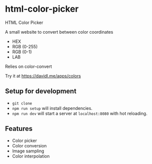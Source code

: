 # html-color-picker
HTML Color Picker

A small website to convert between color coordinates
* HEX
* RGB (0-255)
* RGB (0-1)
* LAB

Relies on color-convert

Try it at https://davidl.me/apps/colors

## Setup for development
* `git clone`
* `npm run setup` will install dependencies.
* `npm run dev` will start a server at `localhost:8080` with hot reloading.

## Features
* Color picker
* Color conversion
* Image sampling
* Color interpolation

<!-- ## TODO
* Add locking on click to image sampling
 * With multiple sampling points
* Ability to save colors (to local storage on browser)
 * Export colors to csv
* Ability to generate color palettes (similar to coolors)
 * Save and export as csv
* Ability to create and edit colormaps -->
